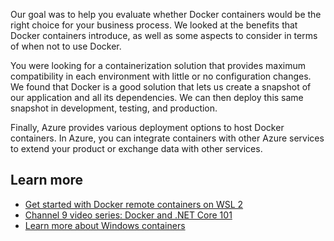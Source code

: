 Our goal was to help you evaluate whether Docker containers would be the right choice for your business process. We looked at the benefits that Docker containers introduce, as well as some aspects to consider in terms of when not to use Docker.

You were looking for a containerization solution that provides maximum compatibility in each environment with little or no configuration changes. We found that Docker is a good solution that lets us create a snapshot of our application and all its dependencies. We can then deploy this same snapshot in development, testing, and production.

Finally, Azure provides various deployment options to host Docker containers. In Azure, you can integrate containers with other Azure services to extend your product or exchange data with other services.

## Learn more

- [Get started with Docker remote containers on WSL 2](/windows/wsl/tutorials/wsl-containers)
- [Channel 9 video series: Docker and .NET Core 101](https://channel9.msdn.com/Series/Docker-and-NET-Core-101/?WT.mc_id=Educationcontainers-c9-shyboyer&azure-portal=true)
- [Learn more about Windows containers](https://aka.ms/containers)
